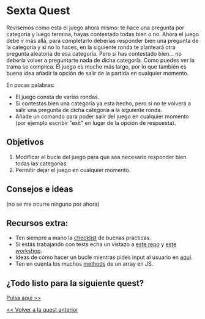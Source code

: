 # Sexta Quest

Revisemos como esta el juego ahora mismo: te hace una pregunta por categoría y luego termina, hayas contestado todas bien o no. Ahora el juego debe ir más allá, para completarlo deberías responder bien una pregunta de la categoría y si no lo haces, en la siguiente ronda te planteará otra pregunta aleatoria de esa categoría. Pero si has contestado bien... no debería volver a preguntarte nada de dicha categoría. Como puedes ver la trama se complica. El juego es mucho más largo, por lo que también es buena idea añadir la opción de salir de la partida en cualquier momento.

En pocas palabras:
* El juego consta de varias rondas.
* Si contestas bien una categoría ya esta hecho, pero si no te volverá a salir una pregunta de dicha categoría a la siguiente ronda.
* Añade un comando para poder salir del juego en cualquier momento (por ejemplo escribir "exit" en lugar de la opción de respuesta).

## Objetivos

1. Modificar el bucle del juego para que sea necesario responder bien todas las categorías.
2. Permitir dejar el juego en cualquier momento.

## Consejos e ideas

(no se me ocurre ninguno por ahora)

## Recursos extra:
- Ten siempre a mano la [checklist](../checklist.md) de buenas prácticas.
- Si estás trabajando con tests echa un vistazo a [este repo](https://github.com/Marvalero/workshop-introduccion-al-testeo-en-javascript) y [este workshop](https://www.linkedin.com/posts/maria-valero-campa%C3%B1a_javascript-testing-escribirtests-activity-7034491159649394688-YbIi?utm_source=share&utm_medium=member_desktop).
- Ideas de cómo hacer un bucle mientras pides input al usuario en [aquí](https://github.com/rucev/LearningProjects/tree/main/JavaScript/PromisesMenu).
- Ten en cuenta los muchos [methods](https://developer.mozilla.org/en-US/docs/Web/JavaScript/Reference/Global_Objects/Array) de un array en JS.

## ¿Todo listo para la siguiente quest?
[Pulsa aquí >>](./quest7.md)

[<< Volver a la quest anterior](./quest5.md)
